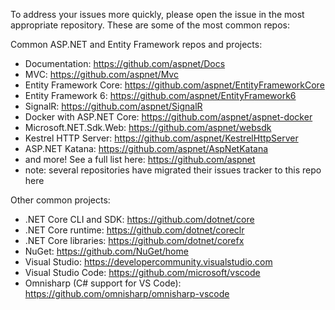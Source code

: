 To address your issues more quickly, please open the issue in the most appropriate repository. These are some of the most common repos:

Common ASP.NET and Entity Framework repos and projects:

 - Documentation: https://github.com/aspnet/Docs
 - MVC: https://github.com/aspnet/Mvc
 - Entity Framework Core: https://github.com/aspnet/EntityFrameworkCore
 - Entity Framework 6: https://github.com/aspnet/EntityFramework6
 - SignalR: https://github.com/aspnet/SignalR
 - Docker with ASP.NET Core: https://github.com/aspnet/aspnet-docker
 - Microsoft.NET.Sdk.Web: https://github.com/aspnet/websdk
 - Kestrel HTTP Server: https://github.com/aspnet/KestrelHttpServer
 - ASP.NET Katana: https://github.com/aspnet/AspNetKatana
 - and more! See a full list here: https://github.com/aspnet
 - note: several repositories have migrated their issues tracker to this repo here

Other common projects:

 - .NET Core CLI and SDK: https://github.com/dotnet/core
 - .NET Core runtime: https://github.com/dotnet/coreclr
 - .NET Core libraries: https://github.com/dotnet/corefx
 - NuGet: https://github.com/NuGet/home
 - Visual Studio: https://developercommunity.visualstudio.com
 - Visual Studio Code: https://github.com/microsoft/vscode
 - Omnisharp (C# support for VS Code): https://github.com/omnisharp/omnisharp-vscode
